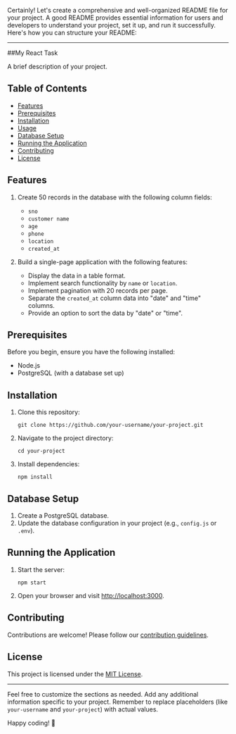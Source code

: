 Certainly! Let's create a comprehensive and well-organized README file for your project. A good README provides essential information for users and developers to understand your project, set it up, and run it successfully. Here's how you can structure your README:

---

##My React Task

A brief description of your project.

## Table of Contents

- [Features](#features)
- [Prerequisites](#prerequisites)
- [Installation](#installation)
- [Usage](#usage)
- [Database Setup](#database-setup)
- [Running the Application](#running-the-application)
- [Contributing](#contributing)
- [License](#license)

## Features

1. Create 50 records in the database with the following column fields:
   - `sno`
   - `customer name`
   - `age`
   - `phone`
   - `location`
   - `created_at`

2. Build a single-page application with the following features:
   - Display the data in a table format.
   - Implement search functionality by `name` or `location`.
   - Implement pagination with 20 records per page.
   - Separate the `created_at` column data into "date" and "time" columns.
   - Provide an option to sort the data by "date" or "time".

## Prerequisites

Before you begin, ensure you have the following installed:

- Node.js
- PostgreSQL (with a database set up)

## Installation

1. Clone this repository:
   ```
   git clone https://github.com/your-username/your-project.git
   ```

2. Navigate to the project directory:
   ```
   cd your-project
   ```

3. Install dependencies:
   ```
   npm install
   ```

## Database Setup

1. Create a PostgreSQL database.
2. Update the database configuration in your project (e.g., `config.js` or `.env`).

## Running the Application

1. Start the server:
   ```
   npm start
   ```

2. Open your browser and visit [http://localhost:3000](http://localhost:3000).

## Contributing

Contributions are welcome! Please follow our [contribution guidelines](CONTRIBUTING.md).

## License

This project is licensed under the [MIT License](LICENSE).

---

Feel free to customize the sections as needed. Add any additional information specific to your project. Remember to replace placeholders (like `your-username` and `your-project`) with actual values.

Happy coding! 🚀
